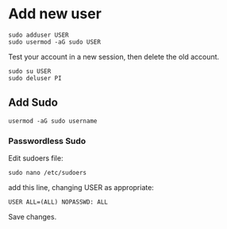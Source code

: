 # Add new user
    sudo adduser USER
    sudo usermod -aG sudo USER

Test your account in a new session, then delete the old account.

    sudo su USER
    sudo deluser PI


## Add Sudo
    usermod -aG sudo username

### Passwordless Sudo

Edit sudoers file:

    sudo nano /etc/sudoers

add this line, changing USER as appropriate:

    USER ALL=(ALL) NOPASSWD: ALL

Save changes.
